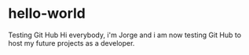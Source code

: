 # hello-world
Testing Git Hub
Hi everybody, i'm Jorge and i am now testing Git Hub to host my future projects as a developer.
